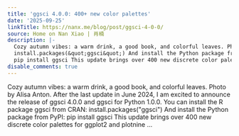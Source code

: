 ```yaml
---
title: 'ggsci 4.0.0: 400+ new color palettes'
date: '2025-09-25'
linkTitle: https://nanx.me/blog/post/ggsci-4-0-0/
source: Home on Nan Xiao | 肖楠
description: |-
  Cozy autumn vibes: a warm drink, a good book, and colorful leaves. Photo by Alisa Anton. After the last update in June 2024, I am excited to announce the release of ggsci 4.0.0 and ggsci for Python 1.0.0. You can install the R package ggsci from CRAN:
  install.packages(&quot;ggsci&quot;) And install the Python package from PyPI:
  pip install ggsci This update brings over 400 new discrete color palettes for ggplot2 and plotnine ...
disable_comments: true
---
```

Cozy autumn vibes: a warm drink, a good book, and colorful leaves. Photo by Alisa Anton. After the last update in June 2024, I am excited to announce the release of ggsci 4.0.0 and ggsci for Python 1.0.0. You can install the R package ggsci from CRAN:
install.packages(&quot;ggsci&quot;) And install the Python package from PyPI:
pip install ggsci This update brings over 400 new discrete color palettes for ggplot2 and plotnine ...